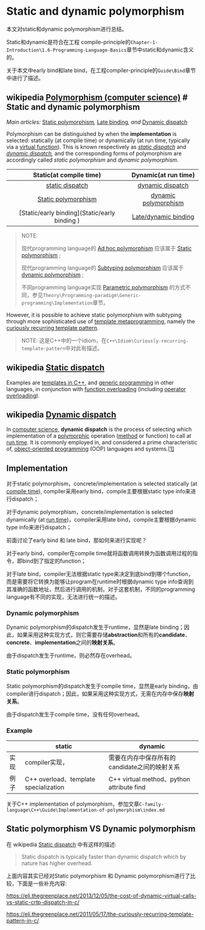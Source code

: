 # Static and dynamic polymorphism

本文对static和dynamic polymorphism进行总结。

Static和dynamic是符合在工程 compile-principle的`Chapter-1-Introduction\1.6-Programming-Language-Basics`章节中static和dynamic含义的。

关于本文中early bind和late bind，在工程compiler-principle的`Guide\Bind`章节中进行了描述。

## wikipedia [Polymorphism (computer science)](https://en.wikipedia.org/wiki/Polymorphism_(computer_science)) # Static and dynamic polymorphism

*Main articles:* [Static polymorphism](https://en.wikipedia.org/wiki/Static_polymorphism)*,* [Late binding](https://en.wikipedia.org/wiki/Late_binding)*, and* [Dynamic dispatch](https://en.wikipedia.org/wiki/Dynamic_dispatch)

Polymorphism can be distinguished by when the **implementation** is selected: statically (at compile time) or dynamically (at run time, typically via a [virtual function](https://en.wikipedia.org/wiki/Virtual_function)). This is known respectively as *[static dispatch](https://en.wikipedia.org/wiki/Static_dispatch)* and *[dynamic dispatch](https://en.wikipedia.org/wiki/Dynamic_dispatch),* and the corresponding forms of polymorphism are accordingly called *static polymorphism* and *dynamic polymorphism*.

|                   Static(at compile time)                    |                     Dynamic(at run time)                     |
| :----------------------------------------------------------: | :----------------------------------------------------------: |
| [static dispatch](https://en.wikipedia.org/wiki/Static_dispatch) | [dynamic dispatch](https://en.wikipedia.org/wiki/Dynamic_dispatch) |
| [Static polymorphism](https://en.wikipedia.org/wiki/Polymorphism_%28computer_science%29#Static_and_dynamic_polymorphism) | [dynamic polymorphism](https://en.wikipedia.org/wiki/Polymorphism_%28computer_science%29#Static_and_dynamic_polymorphism) |
|        [Static/early binding](Static/early binding )         | [Late/dynamic binding](https://en.wikipedia.org/wiki/Late_binding) |



> NOTE: 
>
> 现代programming language的 [Ad hoc polymorphism](https://en.wikipedia.org/wiki/Ad_hoc_polymorphism) 应该属于 [Static polymorphism](https://en.wikipedia.org/wiki/Polymorphism_%28computer_science%29#Static_and_dynamic_polymorphism) ;
>
> 现代programming language的 [Subtyping polymorphism](https://en.wikipedia.org/wiki/Subtyping) 应该属于 [dynamic polymorphism](https://en.wikipedia.org/wiki/Polymorphism_%28computer_science%29#Static_and_dynamic_polymorphism) ;
>
> 不同programming language实现 [Parametric polymorphism](https://en.wikipedia.org/wiki/Parametric_polymorphism) 的方式不同，参见`Theory\Programming-paradigm\Generic-programming\Implementation`章节。



However, it is possible to achieve static polymorphism with subtyping through more sophisticated use of [template metaprogramming](https://en.wikipedia.org/wiki/Template_metaprogramming), namely the [curiously recurring template pattern](https://en.wikipedia.org/wiki/Curiously_recurring_template_pattern).

> NOTE: 这是C++中的一个idiom，在`C++\Idiom\Curiously-recurring-template-pattern`中对此有描述。

## wikipedia [Static dispatch](https://en.wikipedia.org/wiki/Static_dispatch)

Examples are [templates in C++](https://en.wikipedia.org/wiki/Template_(C%2B%2B)), and [generic programming](https://en.wikipedia.org/wiki/Generic_programming) in other languages, in conjunction with [function overloading](https://en.wikipedia.org/wiki/Function_overloading) (including [operator overloading](https://en.wikipedia.org/wiki/Operator_overloading)). 

## wikipedia [Dynamic dispatch](https://en.wikipedia.org/wiki/Dynamic_dispatch)

In [computer science](https://en.wikipedia.org/wiki/Computer_science), **dynamic dispatch** is the process of selecting which implementation of a [polymorphic](https://en.wikipedia.org/wiki/Polymorphism_(computer_science)) operation ([method](https://en.wikipedia.org/wiki/Method_(computer_programming)) or function) to call at [run time](https://en.wikipedia.org/wiki/Run_time_(program_lifecycle_phase)). It is commonly employed in, and considered a prime characteristic of, [object-oriented programming](https://en.wikipedia.org/wiki/Object-oriented_programming) (OOP) languages and systems.[[1\]](https://en.wikipedia.org/wiki/Dynamic_dispatch#cite_note-1)

## Implementation

对于static polymorphism，concrete/implementation is selected statically (at [compile time](https://en.wikipedia.org/wiki/Compile_time)), compiler采用early bind，compile主要根据static type info来进行dispatch；

对于dynamic polymorphism，concrete/implementation is selected dynamically (at [run time](https://en.wikipedia.org/wiki/Run_time_(program_lifecycle_phase)))，compiler采用late bind，compile主要根据dynamic type info来进行dispatch；

前面讨论了early bind 和 late bind，那如何来进行实现呢？

对于early bind，compiler在compile time就将函数调用转换为函数调用过程的指令，即bind到了指定的function；

对于late bind，compiler无法根据static type来决定到底bind到哪个function，而是需要将它转换为能够让program在runtime时根据dynamic type info查询到其准确的函数地址，然后进行调用的机制，对于这套机制，不同的programming language有不同的实现，无法进行统一的描述。

### Dynamic polymorphism

Dynamic polymorphism的dispatch发生于runtime，显然是late binding；因此，如果采用这种实现方式，则它需要存储**abstraction**和所有的**candidate**、**concrete**、**implementation**之间的**映射关系**。

由于dispatch发生于runtime，则必然存在overhead。

### Static polymorphism

Static polymorphism的dispatch发生于compile time，显然是early binding，由compiler进行dispatch；因此，如果采用这种实现方式，无需在内存中保存**映射关系**。

由于dispatch发生于compile time，没有任何overhead。

### Example

|      | static                                | dynamic                                       |
| ---- | ------------------------------------- | --------------------------------------------- |
| 实现 | compiler实现，                        | 需要在内存中保存所有的candidate之间的映射关系 |
| 例子 | C++ overload、template specialization | C++ virtual method、python attribute find     |

关于C++ implementation of polymorphism，参加文章`C-family-language\C++\Guide\Implementation-of-polymorphism\index.md`



## Static polymorphism VS Dynamic polymorphism

在 wikipedia [Static dispatch](https://en.wikipedia.org/wiki/Static_dispatch) 中有这样的描述: 

> Static dispatch is typically faster than dynamic dispatch which by nature has higher overhead.



上面内容其实已经对Static polymorphism 和 Dynamic polymorphism进行了比较，下面是一些补充内容: 

https://eli.thegreenplace.net/2013/12/05/the-cost-of-dynamic-virtual-calls-vs-static-crtp-dispatch-in-c/

https://eli.thegreenplace.net/2011/05/17/the-curiously-recurring-template-pattern-in-c/